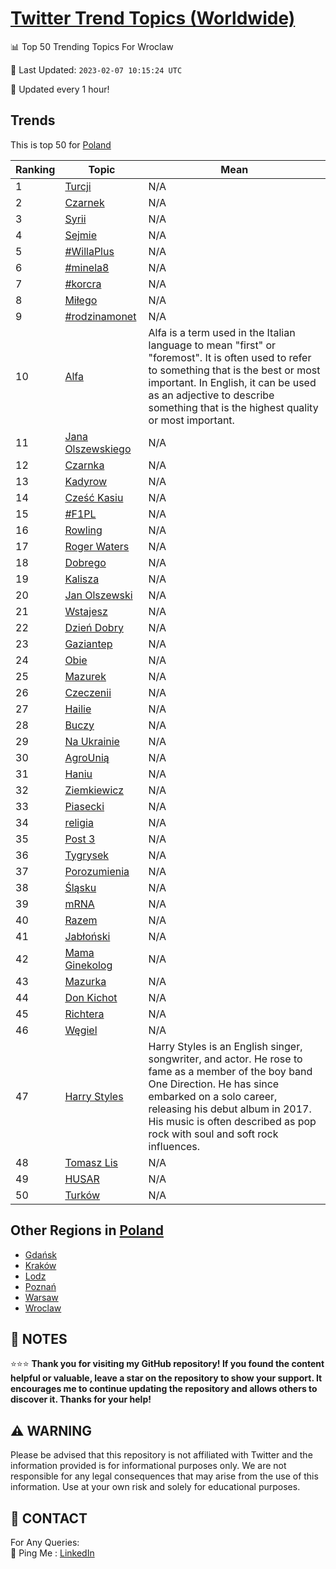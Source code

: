 [Twitter Trend Topics (Worldwide)](https://github.com/ErcinDedeoglu/Twitter-Trend-Topics)
==========


📊 Top 50 Trending Topics For Wroclaw

📆 Last Updated: `2023-02-07 10:15:24 UTC`

🔧 Updated every 1 hour!


## Trends

This is top 50 for [Poland](</Poland>)

| Ranking | Topic | Mean |
| ------- | ------------ | ------------ |
| 1 | [Turcji](http://twitter.com/search?q=Turcji) | N/A |
| 2 | [Czarnek](http://twitter.com/search?q=Czarnek) | N/A |
| 3 | [Syrii](http://twitter.com/search?q=Syrii) | N/A |
| 4 | [Sejmie](http://twitter.com/search?q=Sejmie) | N/A |
| 5 | [#WillaPlus](http://twitter.com/search?q=%23WillaPlus) | N/A |
| 6 | [#minela8](http://twitter.com/search?q=%23minela8) | N/A |
| 7 | [#korcra](http://twitter.com/search?q=%23korcra) | N/A |
| 8 | [Miłego](http://twitter.com/search?q=Mi%c5%82ego) | N/A |
| 9 | [#rodzinamonet](http://twitter.com/search?q=%23rodzinamonet) | N/A |
| 10 | [Alfa](http://twitter.com/search?q=Alfa) | Alfa is a term used in the Italian language to mean "first" or "foremost". It is often used to refer to something that is the best or most important. In English, it can be used as an adjective to describe something that is the highest quality or most important. |
| 11 | [Jana Olszewskiego](http://twitter.com/search?q=Jana+Olszewskiego) | N/A |
| 12 | [Czarnka](http://twitter.com/search?q=Czarnka) | N/A |
| 13 | [Kadyrow](http://twitter.com/search?q=Kadyrow) | N/A |
| 14 | [Cześć Kasiu](http://twitter.com/search?q=Cze%c5%9b%c4%87+Kasiu) | N/A |
| 15 | [#F1PL](http://twitter.com/search?q=%23F1PL) | N/A |
| 16 | [Rowling](http://twitter.com/search?q=Rowling) | N/A |
| 17 | [Roger Waters](http://twitter.com/search?q=Roger+Waters) | N/A |
| 18 | [Dobrego](http://twitter.com/search?q=Dobrego) | N/A |
| 19 | [Kalisza](http://twitter.com/search?q=Kalisza) | N/A |
| 20 | [Jan Olszewski](http://twitter.com/search?q=Jan+Olszewski) | N/A |
| 21 | [Wstajesz](http://twitter.com/search?q=Wstajesz) | N/A |
| 22 | [Dzień Dobry](http://twitter.com/search?q=Dzie%c5%84+Dobry) | N/A |
| 23 | [Gaziantep](http://twitter.com/search?q=Gaziantep) | N/A |
| 24 | [Obie](http://twitter.com/search?q=Obie) | N/A |
| 25 | [Mazurek](http://twitter.com/search?q=Mazurek) | N/A |
| 26 | [Czeczenii](http://twitter.com/search?q=Czeczenii) | N/A |
| 27 | [Hailie](http://twitter.com/search?q=Hailie) | N/A |
| 28 | [Buczy](http://twitter.com/search?q=Buczy) | N/A |
| 29 | [Na Ukrainie](http://twitter.com/search?q=Na+Ukrainie) | N/A |
| 30 | [AgroUnią](http://twitter.com/search?q=AgroUni%c4%85) | N/A |
| 31 | [Haniu](http://twitter.com/search?q=Haniu) | N/A |
| 32 | [Ziemkiewicz](http://twitter.com/search?q=Ziemkiewicz) | N/A |
| 33 | [Piasecki](http://twitter.com/search?q=Piasecki) | N/A |
| 34 | [religia](http://twitter.com/search?q=religia) | N/A |
| 35 | [Post 3](http://twitter.com/search?q=Post+3) | N/A |
| 36 | [Tygrysek](http://twitter.com/search?q=Tygrysek) | N/A |
| 37 | [Porozumienia](http://twitter.com/search?q=Porozumienia) | N/A |
| 38 | [Śląsku](http://twitter.com/search?q=%c5%9al%c4%85sku) | N/A |
| 39 | [mRNA](http://twitter.com/search?q=mRNA) | N/A |
| 40 | [Razem](http://twitter.com/search?q=Razem) | N/A |
| 41 | [Jabłoński](http://twitter.com/search?q=Jab%c5%82o%c5%84ski) | N/A |
| 42 | [Mama Ginekolog](http://twitter.com/search?q=Mama+Ginekolog) | N/A |
| 43 | [Mazurka](http://twitter.com/search?q=Mazurka) | N/A |
| 44 | [Don Kichot](http://twitter.com/search?q=Don+Kichot) | N/A |
| 45 | [Richtera](http://twitter.com/search?q=Richtera) | N/A |
| 46 | [Węgiel](http://twitter.com/search?q=W%c4%99giel) | N/A |
| 47 | [Harry Styles](http://twitter.com/search?q=Harry+Styles) | Harry Styles is an English singer, songwriter, and actor. He rose to fame as a member of the boy band One Direction. He has since embarked on a solo career, releasing his debut album in 2017. His music is often described as pop rock with soul and soft rock influences. |
| 48 | [Tomasz Lis](http://twitter.com/search?q=Tomasz+Lis) | N/A |
| 49 | [HUSAR](http://twitter.com/search?q=HUSAR) | N/A |
| 50 | [Turków](http://twitter.com/search?q=Turk%c3%b3w) | N/A |



## Other Regions in [Poland](</Poland>)

* [Gdańsk](</Poland/Gdańsk.md>)
* [Kraków](</Poland/Kraków.md>)
* [Lodz](</Poland/Lodz.md>)
* [Poznań](</Poland/Poznań.md>)
* [Warsaw](</Poland/Warsaw.md>)
* [Wroclaw](</Poland/Wroclaw.md>)



## 📝 NOTES

⭐⭐⭐ **Thank you for visiting my GitHub repository! If you found the content helpful or valuable, leave a star on the repository to show your support. It encourages me to continue updating the repository and allows others to discover it. Thanks for your help!**


## ⚠️ WARNING

Please be advised that this repository is not affiliated with Twitter and the information provided is for informational purposes only. We are not responsible for any legal consequences that may arise from the use of this information. Use at your own risk and solely for educational purposes.


## 📨 CONTACT

 For Any Queries:  
            🏓 Ping Me : [LinkedIn](https://www.linkedin.com/in/ercindedeoglu/)
